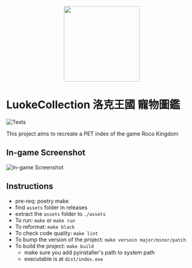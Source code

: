 <p align="center">
<a href="https://github.com/LuokeKingdom/LuokeCollection/projects/1">
<img align="center" src="https://user-images.githubusercontent.com/55712285/178427638-626dd05c-06fc-46ac-83b2-8a76bff98443.png" width="200"/>
</a>
</p>

# LuokeCollection 洛克王國 寵物圖鑑
![Tests](https://github.com/LuokeKingdom/LuokeCollection/actions/workflows/ci.yml/badge.svg)

This project aims to recreate a PET index of the game Roco Kingdom

## In-game Screenshot
![In-game Screenshot](https://user-images.githubusercontent.com/55712285/178428547-2d43b702-726f-4df1-aa74-60519304d84b.png)
## Instructions
* pre-req: poetry make
* find `assets` folder in releases
* extract the `assets` folder to `./assets`
* To run: `make` or `make run`
* To reformat: `make black`
* To check code quality: `make lint`
* To bump the version of the project: `make versoin major/minor/patch` 
* To build the project: `make build`
    * make sure you add pyinstaller's path to system path
    * executable is at `dist/index.exe`
